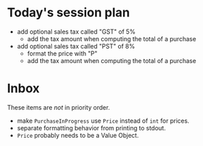 # Today's session plan

- add optional sales tax called "GST" of 5%
    - add the tax amount when computing the total of a purchase
- add optional sales tax called "PST" of 8%
    - format the price with "P"
    - add the tax amount when computing the total of a purchase

# Inbox

These items are _not_ in priority order.

- make `PurchaseInProgress` use `Price` instead of `int` for prices.
- separate formatting behavior from printing to stdout.
- `Price` probably needs to be a Value Object.
